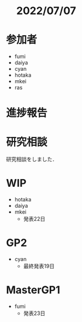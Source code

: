 
# 　2022/07/07

# 参加者
- fumi
- daiya
- cyan
- hotaka
- mkei
- ras


# 進捗報告
# 研究相談
研究相談をしました．
# WIP
- hotaka
- daiya
- mkei
    - 発表22日

# GP2
- cyan
    - 最終発表19日

# MasterGP1
- fumi
    - 発表23日

